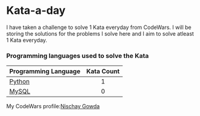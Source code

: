 # Kata-a-day
I have taken a challenge to solve 1 Kata everyday from CodeWars. I will be storing the solutions for the problems I solve here and I aim to solve atleast 1 Kata everyday. 



### Programming languages used to solve the Kata

|    Programming Language  |    Kata Count  | 
|----------|:-------------:|
| [Python](https://github.com/varunu28/A-Kata-A-Day/tree/master/Python) | 1 | 
| [MySQL](https://github.com/varunu28/A-Kata-A-Day/tree/master/SQL) | 0 |




My CodeWars profile:[Nischay Gowda](https://www.codewars.com/users/Nischay)
